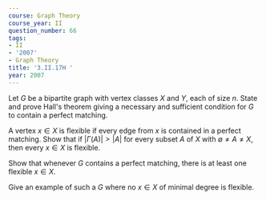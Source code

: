 ```yaml
---
course: Graph Theory
course_year: II
question_number: 66
tags:
- II
- '2007'
- Graph Theory
title: '3.II.17H '
year: 2007
---
```



Let $G$ be a bipartite graph with vertex classes $X$ and $Y$, each of size $n$. State and prove Hall's theorem giving a necessary and sufficient condition for $G$ to contain a perfect matching.

A vertex $x \in X$ is flexible if every edge from $x$ is contained in a perfect matching. Show that if $|\Gamma(A)|>|A|$ for every subset $A$ of $X$ with $\emptyset \neq A \neq X$, then every $x \in X$ is flexible.

Show that whenever $G$ contains a perfect matching, there is at least one flexible $x \in X$.

Give an example of such a $G$ where no $x \in X$ of minimal degree is flexible.